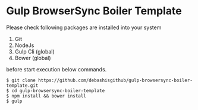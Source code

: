 # Gulp BrowserSync Boiler Template

Please check following packages are installed into your system 

1. Git
2. NodeJs
3. Gulp Cli (global)
4. Bower (global)

before start execution below commands.

```
$ git clone https://github.com/debashisgithub/gulp-browsersync-boiler-template.git
$ cd gulp-browsersync-boiler-template
$ npm install && bower install
$ gulp

```